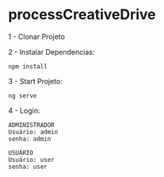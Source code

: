 # processCreativeDrive


1 - Clonar Projeto

2 - Instalar Dependencias: 
    
    npm install

3 - Start Projeto:  

    ng serve

4 - Login:
    
    ADMINISTRADOR
    Usuário: admin
    senha: admin
    
    USUÁRIO
    Usuário: user
    senha: user
    
  

    
    
